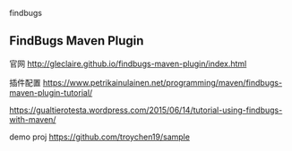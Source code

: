 
findbugs


## FindBugs Maven Plugin

官网
http://gleclaire.github.io/findbugs-maven-plugin/index.html

插件配置
https://www.petrikainulainen.net/programming/maven/findbugs-maven-plugin-tutorial/


https://gualtierotesta.wordpress.com/2015/06/14/tutorial-using-findbugs-with-maven/





demo proj
https://github.com/troychen19/sample